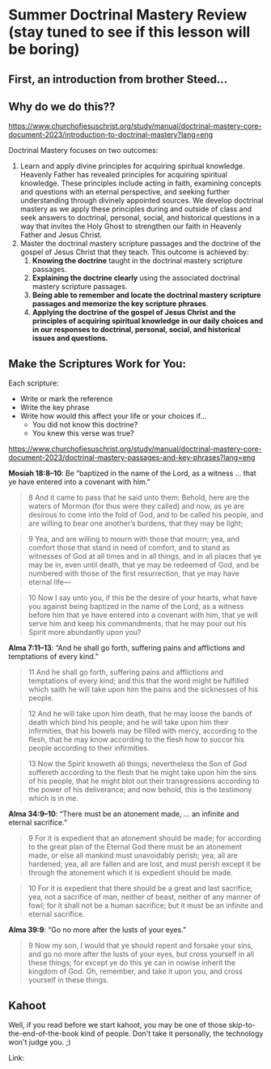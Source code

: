 # Summer Doctrinal Mastery Review (stay tuned to see if this lesson will be boring)

## First, an introduction from brother Steed...

## Why do we do this??

https://www.churchofjesuschrist.org/study/manual/doctrinal-mastery-core-document-2023/introduction-to-doctrinal-mastery?lang=eng

Doctrinal Mastery focuses on two outcomes:

1. Learn and apply divine principles for acquiring spiritual knowledge. Heavenly Father has revealed principles for acquiring spiritual knowledge. These principles include acting in faith, examining concepts and questions with an eternal perspective, and seeking further understanding through divinely appointed sources. We develop doctrinal mastery as we apply these principles during and outside of class and seek answers to doctrinal, personal, social, and historical questions in a way that invites the Holy Ghost to strengthen our faith in Heavenly Father and Jesus Christ.
2. Master the doctrinal mastery scripture passages and the doctrine of the gospel of Jesus Christ that they teach. This outcome is achieved by:
   1. **Knowing the doctrine** taught in the doctrinal mastery scripture passages.
   2. **Explaining the doctrine clearly** using the associated doctrinal mastery scripture passages.
   3. **Being able to remember and locate the doctrinal mastery scripture passages and memorize the key scripture phrases**.
   4. **Applying the doctrine of the gospel of Jesus Christ and the principles of acquiring spiritual knowledge in our daily choices and in our responses to doctrinal, personal, social, and historical issues and questions.**


## Make the Scriptures Work for You:

Each scripture: 
- Write or mark the reference
- Write the key phrase
- Write how would this affect your life or your choices if...
   - You did not know this doctrine?
   - You knew this verse was true?

https://www.churchofjesuschrist.org/study/manual/doctrinal-mastery-core-document-2023/doctrinal-mastery-passages-and-key-phrases?lang=eng

**Mosiah 18:8–10**: Be “baptized in the name of the Lord, as a witness … that ye have entered into a covenant with him.”

> 8 And it came to pass that he said unto them: Behold, here are the waters of Mormon (for thus were they called) and now, as ye are desirous to come into the fold of God, and to be called his people, and are willing to bear one another’s burdens, that they may be light;

> 9 Yea, and are willing to mourn with those that mourn; yea, and comfort those that stand in need of comfort, and to stand as witnesses of God at all times and in all things, and in all places that ye may be in, even until death, that ye may be redeemed of God, and be numbered with those of the first resurrection, that ye may have eternal life—

> 10 Now I say unto you, if this be the desire of your hearts, what have you against being baptized in the name of the Lord, as a witness before him that ye have entered into a covenant with him, that ye will serve him and keep his commandments, that he may pour out his Spirit more abundantly upon you?

**Alma 7:11–13**: “And he shall go forth, suffering pains and afflictions and temptations of every kind.”

> 11 And he shall go forth, suffering pains and afflictions and temptations of every kind; and this that the word might be fulfilled which saith he will take upon him the pains and the sicknesses of his people.

> 12 And he will take upon him death, that he may loose the bands of death which bind his people; and he will take upon him their infirmities, that his bowels may be filled with mercy, according to the flesh, that he may know according to the flesh how to succor his people according to their infirmities.

> 13 Now the Spirit knoweth all things; nevertheless the Son of God suffereth according to the flesh that he might take upon him the sins of his people, that he might blot out their transgressions according to the power of his deliverance; and now behold, this is the testimony which is in me.

**Alma 34:9–10**: “There must be an atonement made, … an infinite and eternal sacrifice.”

> 9 For it is expedient that an atonement should be made; for according to the great plan of the Eternal God there must be an atonement made, or else all mankind must unavoidably perish; yea, all are hardened; yea, all are fallen and are lost, and must perish except it be through the atonement which it is expedient should be made.

> 10 For it is expedient that there should be a great and last sacrifice; yea, not a sacrifice of man, neither of beast, neither of any manner of fowl; for it shall not be a human sacrifice; but it must be an infinite and eternal sacrifice.

**Alma 39:9**: “Go no more after the lusts of your eyes.”

> 9 Now my son, I would that ye should repent and forsake your sins, and go no more after the lusts of your eyes, but cross yourself in all these things; for except ye do this ye can in nowise inherit the kingdom of God. Oh, remember, and take it upon you, and cross yourself in these things.




## Kahoot 

Well, if you read before we start kahoot, you may be one of those skip-to-the-end-of-the-book kind of people. Don't take it personally, the technology won't judge you. ;)

Link: 
